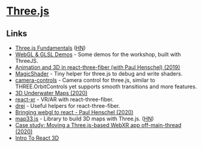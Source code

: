 # [Three.js](https://threejs.org/)

## Links

- [Three.js Fundamentals](https://threejsfundamentals.org/threejs/lessons/threejs-fundamentals.html) ([HN](https://news.ycombinator.com/item?id=19944990))
- [WebGL & GLSL Demos](http://three-demos.glitch.me/) - Some demos for the workshop, built with ThreeJS.
- [Animation and 3D in react-three-fiber (with Paul Henschel) (2019)](https://www.youtube.com/watch?v=1rP3nNY2hTo)
- [MagicShader](https://github.com/luruke/magicshader) - Tiny helper for three.js to debug and write shaders.
- [camera-controls](https://github.com/yomotsu/camera-controls) - Camera control for three.js, similar to THREE.OrbitControls yet supports smooth transitions and more features.
- [3D Underwater Maps (2020)](https://vulkd.com/articles/3d-underwater-maps/)
- [react-xr](https://github.com/react-spring/react-xr) - VR/AR with react-three-fiber.
- [drei](https://github.com/react-spring/drei) - Useful helpers for react-three-fiber.
- [Bringing webgl to react - Paul Henschel (2020)](https://www.youtube.com/watch?v=YyqBdN71nFs)
- [map33.js](https://github.com/blaze33/map33.js) - Library to build 3D maps with Three.js. ([HN](https://news.ycombinator.com/item?id=23762403))
- [Case study: Moving a Three.js-based WebXR app off-main-thread (2020)](https://surma.dev/things/omt-for-three-xr/)
- [Intro To React 3D](https://www.leveluptutorials.com/tutorials/react-3d)
